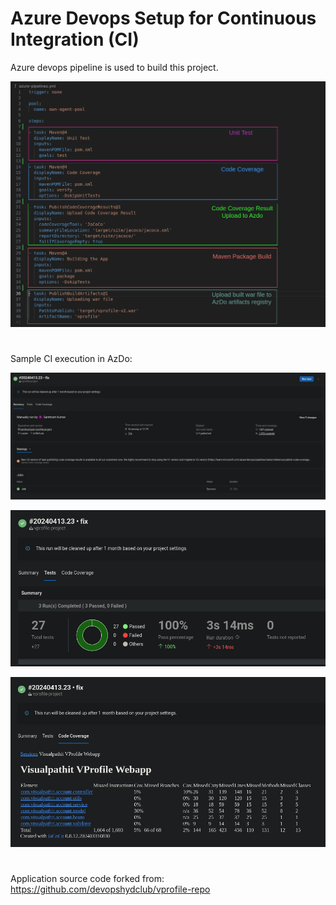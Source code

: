 # Azure Devops Setup for Continuous Integration (CI)
Azure devops pipeline is used to build this project.

![AzDo pipeline file screenshot](doc-images/azdo-pipeline-explain.png)

#

Sample CI execution in AzDo:

![Sample AzDo CI Pipeline execution](doc-images/sample-ci-execution-in-azdo.png)

![Test Result](doc-images/test-result.png)

![Code Coverage Result](doc-images/code-coverage.png)


#
Application source code forked from: https://github.com/devopshydclub/vprofile-repo